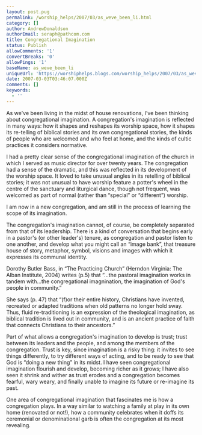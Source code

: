 ```yaml
---
layout: post.pug
permalink: /worship_helps/2007/03/as_weve_been_li.html 
category: []
author: AndrewDonaldson
authorEmail: seraph@pathcom.com
title: Congregational Imagination
status: Publish
allowComments: '1'
convertBreaks: '0'
allowPings: '1'
baseName: as_weve_been_li
uniqueUrl: 'https://worshiphelps.blogs.com/worship_helps/2007/03/as_weve_been_li.html '
date: 2007-03-03T03:46:07.000Z
comments: []
keywords:
  - ''
---
```

As we've been living in the midst of house renovations, I've been thinking about congregational imagination. A congregation's imagination is reflected in many ways: how it shapes and reshapes its worship space, how it shapes its re-telling of biblical stories and its own congregational stories, the kinds of people who are welcomed and who feel at home, and the kinds of cultic practices it considers normative. 

I had a pretty clear sense of the congregational imagination of the church in which I served as music director for over twenty years. The congregation had a sense of the dramatic, and this was reflected in its development of the worship space. It loved to take unusual angles in its retelling of biblical stories; it was not unusual to have worship feature a potter's wheel in the centre of the sanctuary and liturgical dance, though not frequent, was welcomed as part of normal (rather than “special” or “different”) worship.

I am now in a new congregation, and am still in the process of learning the scope of its imagination.

The congregation's imagination cannot, of course, be completely separated from that of its leadership. There is a kind of conversation that begins early in a pastor's (or other leader's) tenure, as congregation and pastor listen to one another, and develop what you might call an “image bank”, that treasure house of story, metaphor, symbol, visions and images with which it expresses its communal identity.

Dorothy Butler Bass, in “The Practicing Church” (Herndon Virginia: The Alban Institute, 2004) writes (p.5) that “…the pastoral imagination works in tandem with…the congregational imagnination, the imagination of God's people in community.”

She says (p. 47) that “(f)or their entire history, Christians have invented, recreated or adapted traditions when old patterns no longer hold sway. Thus, fluid re-traditioning is an expression of the theological imagination, as biblical tradition is lived out in community, and is an ancient practice of faith that connects Christians to their ancestors.”

Part of what allows a congregation's imagination to develop is trust; trust between its leaders and the people, and among the members of the congregation. Trust is key, since imagination is a risky thing: it invites to see things differently, to try different ways of acting, and to be ready to see that God is “doing a new thing” in its midst. I have seen congregational imagination flourish and develop, becoming richer as it grows; I have also seen it shrink and wither as trust erodes and a congregation becomes fearful, wary weary, and finally unable to imagine its future or re-imagine its past.

One area of congregational imagination that fascinates me is how a congregation plays. In a way similar to watching a family at play in its own home (renovated or not!), how a community celebrates when it doffs its ceremonial or denominational garb is often the congregation at its most revealing.